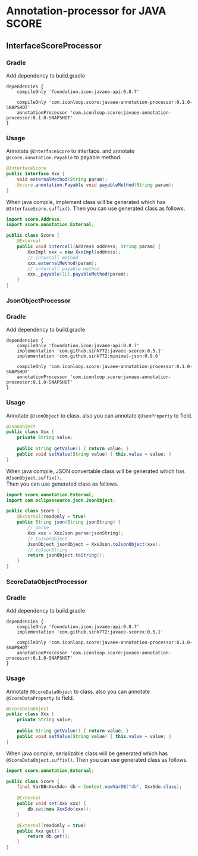 # Annotation-processor for JAVA SCORE

## InterfaceScoreProcessor

### Gradle
Add dependency to build.gradle
````
dependencies {
    compileOnly 'foundation.icon:javaee-api:0.8.7'
    
    compileOnly 'com.iconloop.score:javaee-annotation-processor:0.1.0-SNAPSHOT'
    annotationProcessor 'com.iconloop.score:javaee-annotation-processor:0.1.0-SNAPSHOT'
}
````

### Usage
Annotate `@InterfaceScore` to interface. and annotate `@score.annotation.Payable` to payable method.
````java
@InterfaceScore
public interface Xxx {
    void externalMethod(String param);
    @score.annotation.Payable void payableMethod(String param);
}
````

When java compile, implement class will be generated which has `@InterfaceScore.suffix()`.
Then you can use generated class as follows.
````java
import score.Address;
import score.annotation.External;

public class Score {
    @External
    public void intercall(Address address, String param) {
        XxxImpl xxx = new XxxImpl(address);
        // intercall method
        xxx.externalMethod(param);
        // intercall payable method
        xxx._payable(1L).payableMethod(param);
    }
}
````

### JsonObjectProcessor

### Gradle
Add dependency to build.gradle
````
dependencies {
    compileOnly 'foundation.icon:javaee-api:0.8.7'
    implementation 'com.github.sink772:javaee-scorex:0.5.1'
    implementation 'com.github.sink772:minimal-json:0.9.6'
    
    compileOnly 'com.iconloop.score:javaee-annotation-processor:0.1.0-SNAPSHOT'
    annotationProcessor 'com.iconloop.score:javaee-annotation-processor:0.1.0-SNAPSHOT'
}
````

### Usage
Annotate `@JsonObject` to class. also you can annotate `@JsonProperty` to field.
````java
@JsonObject
public class Xxx {
    private String value;
    
    public String getValue() { return value; }
    public void setValue(String value) { this.value = value; }
}
````

When java compile, JSON convertable class will be generated which has `@JsonObject.suffix()`.  
Then you can use generated class as follows.
````java
import score.annotation.External;
import com.eclipsesource.json.JsonObject;

public class Score {
    @External(readonly = true)
    public String json(String jsonString) {
        // parse
        Xxx xxx = XxxJson.parse(jsonString);
        // toJsonObject
        JsonObject jsonObject = XxxJson.toJsonObject(xxx);
        // toJsonString 
        return jsonObject.toString();
    }
}
````

### ScoreDataObjectProcessor

### Gradle
Add dependency to build.gradle
````
dependencies {
    compileOnly 'foundation.icon:javaee-api:0.8.7'
    implementation 'com.github.sink772:javaee-scorex:0.5.1'
    
    compileOnly 'com.iconloop.score:javaee-annotation-processor:0.1.0-SNAPSHOT'
    annotationProcessor 'com.iconloop.score:javaee-annotation-processor:0.1.0-SNAPSHOT'
}
````

### Usage
Annotate `@ScoreDataObject` to class. also you can annotate `@ScoreDataProperty` to field.
````java
@ScoreDataObject
public class Xxx {
    private String value;
    
    public String getValue() { return value; }
    public void setValue(String value) { this.value = value; }
}
````

When java compile, serializable class will be generated which has `@ScoreDataObject.suffix()`.
Then you can use generated class as follows.
````java
import score.annotation.External;

public class Score {
    final VarDB<XxxSdo> db = Context.newVarDB("db", XxxSdo.class);
    
    @External
    public void set(Xxx xxx) {
        db.set(new XxxSdo(xxx));
    }

    @External(readonly = true)
    public Xxx get() {
        return db.get();
    }
}
````
